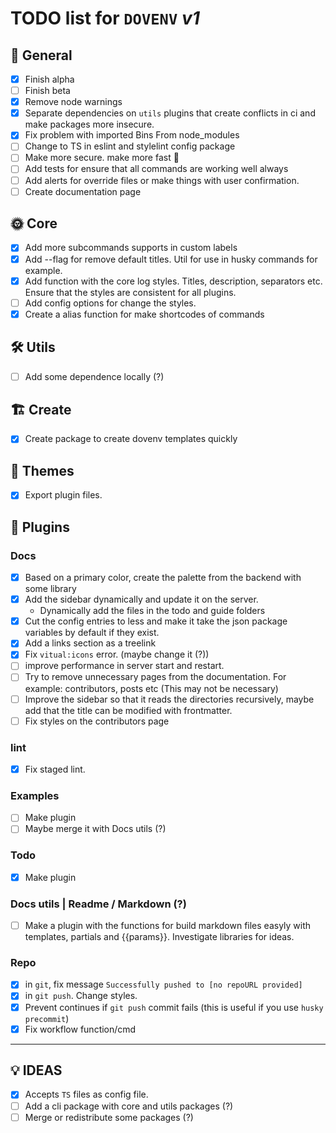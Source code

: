 # **TODO** list for `DOVENV` _v1_

## 🌈 General

- [x] Finish alpha
- [ ] Finish beta
- [x] Remove node warnings
- [x] Separate dependencies on `utils` plugins that create conflicts in ci and make packages more insecure.
- [x] Fix problem with imported Bins From node_modules
- [ ] Change to TS in eslint and stylelint config package
- [ ] Make more secure. make more fast 🚀
- [ ] Add tests for ensure that all commands are working well always
- [ ] Add alerts for override files or make things with user confirmation.
- [ ] Create documentation page

## 🌞 Core

- [x] Add more subcommands supports in custom labels
- [x] Add --flag for remove default titles. Util for use in husky commands for example.
- [x] Add function with the core log styles. Titles, description, separators etc. Ensure that the styles are consistent for all plugins.
- [ ] Add config options for change the styles.
- [x] Create a alias function for make shortcodes of commands

## 🛠️ Utils

- [ ] Add some dependence locally (?)

## 🏗️ Create

- [x] Create package to create dovenv templates quickly

## 🎨 Themes

- [x] Export plugin files.

## 🔌 Plugins

### Docs

- [x] Based on a primary color, create the palette from the backend with some library
- [x] Add the sidebar dynamically and update it on the server.
  - Dynamically add the files in the todo and guide folders
- [x] Cut the config entries to less and make it take the json package variables by default if they exist.
- [x] Add a links section as a treelink
- [x] Fix `vitual:icons` error. (maybe change it (?))
- [ ] improve performance in server start and restart.
- [ ] Try to remove unnecessary pages from the documentation. For example: contributors, posts etc (This may not be necessary)
- [ ] Improve the sidebar so that it reads the directories recursively, maybe add that the title can be modified with frontmatter.
- [ ] Fix styles on the contributors page

### lint

- [x] Fix staged lint.

### Examples

- [ ] Make plugin
- [ ] Maybe merge it with Docs utils (?)

### Todo

- [x] Make plugin

### Docs utils | Readme / Markdown (?)

- [ ] Make a plugin with the functions for build markdown files easyly with templates, partials and {{params}}.
  Investigate libraries for ideas.

### Repo

- [x] in `git`, fix message `Successfully pushed to [no repoURL provided]`
- [x] in `git push`. Change styles.
- [x] Prevent continues if `git push` commit fails (this is useful if you use `husky` `precommit`)
- [x] Fix workflow function/cmd

---

## 💡 IDEAS

- [x] Accepts `TS` files as config file.
- [ ] Add a cli package with core and utils packages (?)
- [ ] Merge or redistribute some packages (?)
